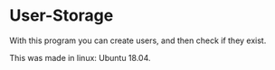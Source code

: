 # User-Storage
With this program you can create users, and then check if they exist.

This was made in linux: Ubuntu 18.04.
